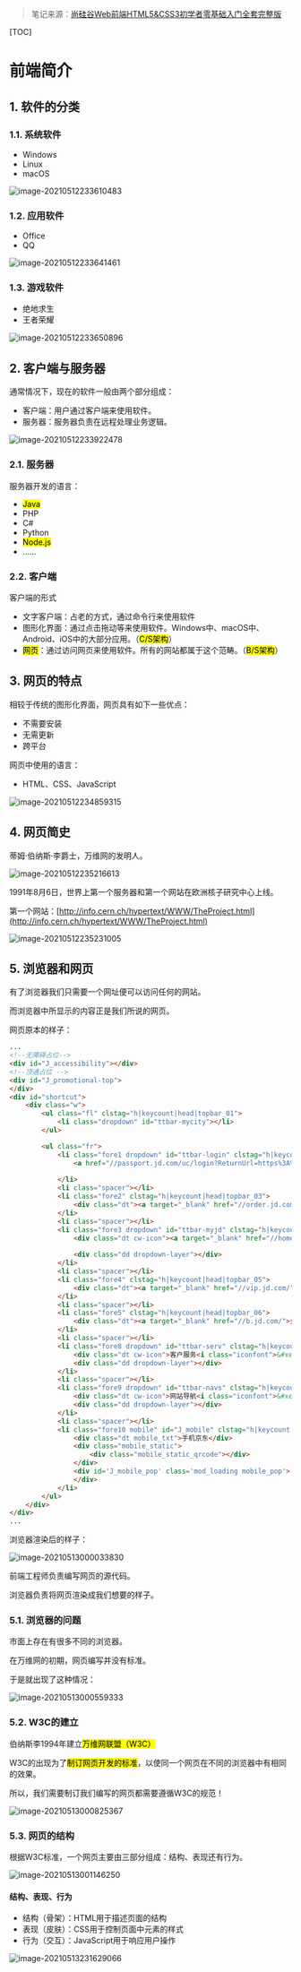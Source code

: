 > 笔记来源：[尚硅谷Web前端HTML5&CSS3初学者零基础入门全套完整版](https://www.bilibili.com/video/BV1XJ411X7Ud)

[TOC]

# 前端简介

## 1. 软件的分类

### 1.1. 系统软件

- Windows
- Linux
- macOS

![image-20210512233610483](https://gitee.com/vectorx/ImageCloud/raw/master/img/20210512233615.png)

### 1.2. 应用软件

- Office
- QQ

![image-20210512233641461](https://gitee.com/vectorx/ImageCloud/raw/master/img/20210513002412.png)

### 1.3. 游戏软件

- 绝地求生
- 王者荣耀

![image-20210512233650896](https://gitee.com/vectorx/ImageCloud/raw/master/img/20210513002413.png)

## 2. 客户端与服务器

通常情况下，现在的软件一般由两个部分组成：

- 客户端：用户通过客户端来使用软件。
- 服务器：服务器负责在远程处理业务逻辑。

![image-20210512233922478](https://gitee.com/vectorx/ImageCloud/raw/master/img/20210513002414.png)

### 2.1. 服务器

服务器开发的语言：

- <mark>Java</mark>
- PHP
- C#
- Python
- <mark>Node.js</mark>
- ……

### 2.2. 客户端

客户端的形式

- 文字客户端：占老的方式，通过命令行来使用软件
- 图形化界面：通过点击拖动等来使用软件。Windows中、macOS中、Android、iOS中的大部分应用。（<mark>C/S架构</mark>）
- <mark>网页</mark>：通过访问网页来使用软件。所有的网站都属于这个范畴。（<mark>B/S架构</mark>）

## 3. 网页的特点

相较于传统的图形化界面，网页具有如下一些优点：

- 不需要安装
- 无需更新
- 跨平台

网页中使用的语言：

- HTML、CSS、JavaScript

![image-20210512234859315](https://gitee.com/vectorx/ImageCloud/raw/master/img/20210513002415.png)

## 4. 网页简史

蒂姆·伯纳斯·李爵士，万维网的发明人。

![image-20210512235216613](https://gitee.com/vectorx/ImageCloud/raw/master/img/20210513002416.png)

1991年8月6日，世界上第一个服务器和第一个网站在欧洲核子研究中心上线。

第一个网站：[http://info.cern.ch/hypertext/WWW/TheProject.html](http://info.cern.ch/hypertext/WWW/TheProject.html)

![image-20210512235231005](https://gitee.com/vectorx/ImageCloud/raw/master/img/20210513002417.png)

## 5. 浏览器和网页

有了浏览器我们只需要一个网址便可以访问任何的网站。

而浏览器中所显示的内容正是我们所说的网页。

网页原本的样子：

```html
...
<!--无障碍占位-->
<div id="J_accessibility"></div>
<!--顶通占位 -->
<div id="J_promotional-top">
</div>
<div id="shortcut">
    <div class="w">
        <ul class="fl" clstag="h|keycount|head|topbar_01">
            <li class="dropdown" id="ttbar-mycity"></li>
        </ul>

        <ul class="fr">
            <li class="fore1 dropdown" id="ttbar-login" clstag="h|keycount|head|topbar_02">
                <a href="//passport.jd.com/uc/login?ReturnUrl=https%3A%2F%2Fwww.jd.com%2F" class="link-login">你好，请登录</a>&nbsp;&nbsp;<a
                                                                                                                                       href="//reg.jd.com/reg/person?ReturnUrl=https%3A//www.jd.com/" class="link-regist style-red">免费注册</a>
            </li>
            <li class="spacer"></li>
            <li class="fore2" clstag="h|keycount|head|topbar_03">
                <div class="dt"><a target="_blank" href="//order.jd.com/center/list.action">我的订单</a></div>
            </li>
            <li class="spacer"></li>
            <li class="fore3 dropdown" id="ttbar-myjd" clstag="h|keycount|head|topbar_04">
                <div class="dt cw-icon"><a target="_blank" href="//home.jd.com/">我的京东</a><i class="iconfont">&#xe610;</i><i
                                                                                                                            class="ci-right"><s>◇</s></i></div>
                <div class="dd dropdown-layer"></div>
            </li>
            <li class="spacer"></li>
            <li class="fore4" clstag="h|keycount|head|topbar_05">
                <div class="dt"><a target="_blank" href="//vip.jd.com/">京东会员</a></div>
            </li>
            <li class="spacer"></li>
            <li class="fore5" clstag="h|keycount|head|topbar_06">
                <div class="dt"><a target="_blank" href="//b.jd.com/">企业采购</a></div>
            </li>
            <li class="spacer"></li>
            <li class="fore8 dropdown" id="ttbar-serv" clstag="h|keycount|head|topbar_07">
                <div class="dt cw-icon">客户服务<i class="iconfont">&#xe610;</i><i class="ci-right"><s>◇</s></i></div>
                <div class="dd dropdown-layer"></div>
            </li>
            <li class="spacer"></li>
            <li class="fore9 dropdown" id="ttbar-navs" clstag="h|keycount|head|topbar_08">
                <div class="dt cw-icon">网站导航<i class="iconfont">&#xe610;</i><i class="ci-right"><s>◇</s></i></div>
                <div class="dd dropdown-layer"></div>
            </li>
            <li class="spacer"></li>
            <li class="fore10 mobile" id="J_mobile" clstag="h|keycount|head|topbar_09">
                <div class="dt mobile_txt">手机京东</div>
                <div class="mobile_static">
                    <div class="mobile_static_qrcode"></div>
                </div>
                <div id='J_mobile_pop' class='mod_loading mobile_pop'>
                </div>
            </li>
        </ul>
    </div>
</div>
...
```

浏览器渲染后的样子：

![image-20210513000033830](https://gitee.com/vectorx/ImageCloud/raw/master/img/20210513002418.png)

前端工程师负责编写网页的源代码。

浏览器负责将网页渲染成我们想要的样子。

### 5.1. 浏览器的问题

市面上存在有很多不同的浏览器。

在万维网的初期，网页编写并没有标准。

于是就出现了这种情况：

![image-20210513000559333](https://gitee.com/vectorx/ImageCloud/raw/master/img/20210513002419.png)

### 5.2. W3C的建立

伯纳斯李1994年建立<mark>万维网联盟（W3C）</mark>

W3C的出现为了<mark>制订网页开发的标准</mark>，以使同一个网页在不同的浏览器中有相同的效果。

所以，我们需要制订我们编写的网页都需要遵循W3C的规范！

![image-20210513000825367](https://gitee.com/vectorx/ImageCloud/raw/master/img/20210513005016.png)

### 5.3. 网页的结构

根据W3C标准，一个网页主要由三部分组成：结构、表现还有行为。

![image-20210513001146250](https://gitee.com/vectorx/ImageCloud/raw/master/img/20210513002421.png)

#### 结构、表现、行为

- 结构（骨架）：HTML用于描述页面的结构
- 表现（皮肤）：CSS用于控制页面中元素的样式
- 行为（交互）：JavaScript用于响应用户操作

![image-20210513231629066](https://gitee.com/vectorx/ImageCloud/raw/master/html5/20210513231630.png)


